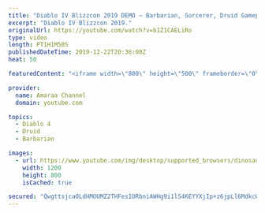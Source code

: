 ```yaml
---
title: "Diablo IV Blizzcon 2019 DEMO – Barbarian, Sorcerer, Druid Gameplay"
excerpt: "Diablo IV Blizzcon 2019."
originalUrl: https://youtube.com/watch?v=b1Z1CAELiRo
type: video
length: PT1H1M50S
publishedDateTime: 2019-12-22T20:36:08Z
heat: 50

featuredContent: "<iframe width=\"800\" height=\"500\" frameborder=\"0\" src=\"https://www.youtube.com/embed/b1Z1CAELiRo\" allow=\"accelerometer; autoplay; encrypted-media; gyroscope; picture-in-picture\" allowfullscreen></iframe>"

provider:
  name: Amaraa Channel
  domain: youtube.com

topics:
  - Diablo 4
  - Druid
  - Barbarian

images:
  - url: https://www.youtube.com/img/desktop/supported_browsers/dinosaur.png
    width: 1200
    height: 800
    isCached: true

secured: "QwgttsjcaOLdHMOUMZ2THFesIORbniAWHg9i1lS4KEYYXjIp+z6jpLl6MdkcWGH4wvWy9rgW3EdNB6lIhshIErC8XJp1VSiapY5D7DX+VQ5W+gtQWeyowEg5lxJUUn2OmPQ1elrbJ0sWy6GBu3r+D8DVDJ77Xir3Hz0y6J2BK8z3g5Dsap4ZPrUZOxFWeNnVCTZH5j57OxMj18n2/VBygE+jOG5Cz4Be1ehyewz/BedkzPDKnrZTAoArDtnuTyXmpVAZ6od+UdKyeL9wSMjBYELOrv6i10NPzVwyb9r/aGkg58Rk60w9tUPljGBvZsLfcpSxJGhyYkNFMda1DrU1iOxCjAfY642rmULHkWDaqS/j0szDuO6m6jwSTeUqNAj0npj29MgQqNo75q1SgdyiB5AqSVU+d876pSJIJza5Bow=;dQhEjRMaiqWjag+j6UxLMQ=="
---
```


